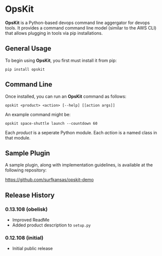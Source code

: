 # OpsKit

**OpsKit** is a Python-based devops command line aggergator for devops tools.  It provides a command command line model (similar to the AWS CLI) that allows plugging in tools via pip installations.

## General Usage

To begin using **OpsKit**, you first must install it from pip:

```
pip install opskit
```

## Command Line

Once installed, you can run an **OpsKit** command as follows:

```
opskit <product> <action> [--help] [[action args]]
```

An example command might be:

```
opskit space-shuttle launch --countdown 60 
```

Each *product* is a seperate Python module.  Each *action* is a named class in that module.

## Sample Plugin

A sample plugin, along with implementation guidelines, is available at the following repository:

https://github.com/surfkansas/opskit-demo

## Release History

### 0.13.108 (obelisk)

* Improved ReadMe
* Added product description to `setup.py`

### 0.12.108 (initial)

* Initial public release

